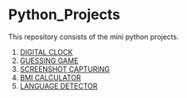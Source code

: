 # Python_Projects
This repository consists of the mini python projects.
1. <a href ="https://github.com/sparshpatial/Python_Projects/blob/main/Digital%20Clock.py">DIGITAL CLOCK</a>
2. <a href="https://github.com/sparshpatial/Python_Projects/blob/main/Guessing_Game.py">GUESSING GAME</a>
3. <a href="https://github.com/sparshpatial/Python_Projects/blob/main/Guessing_Game.py">SCREENSHOT CAPTURING</a> 
4. <a href="https://github.com/sparshpatial/Python_Projects/blob/main/Guessing_Game.py">BMI CALCULATOR</a>
5. <a href="https://github.com/sparshpatial/Python_Projects/blob/main/Guessing_Game.py">LANGUAGE DETECTOR</a>
